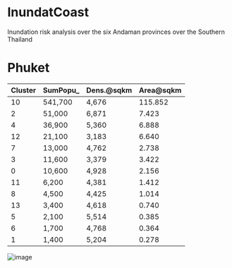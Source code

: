 # InundatCoast
Inundation risk analysis over the six Andaman provinces over the Southern Thailand

# Phuket

|   Cluster | SumPopu_   |   Dens.@sqkm |   Area@sqkm |
|-----------|------------|--------------|-------------|
|        10 | 541,700    |        4,676 |     115.852 |
|         2 | 51,000     |        6,871 |       7.423 |
|         4 | 36,900     |        5,360 |       6.888 |
|        12 | 21,100     |        3,183 |       6.640 |
|         7 | 13,000     |        4,762 |       2.738 |
|         3 | 11,600     |        3,379 |       3.422 |
|         0 | 10,600     |        4,928 |       2.156 |
|        11 | 6,200      |        4,381 |       1.412 |
|         8 | 4,500      |        4,425 |       1.014 |
|        13 | 3,400      |        4,618 |       0.740 |
|         5 | 2,100      |        5,514 |       0.385 |
|         6 | 1,700      |        4,768 |       0.364 |
|         1 | 1,400      |        5,204 |       0.278 |

![image](https://github.com/phisan-chula/InundatCoast/assets/1092000/476380b4-0840-4bf0-96dd-564b306464cf)
